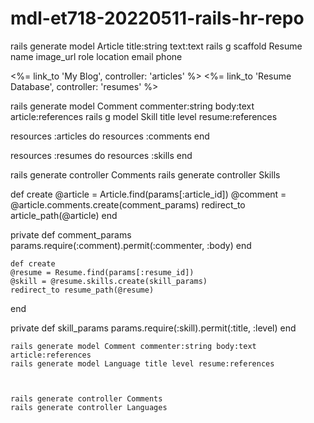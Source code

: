 # mdl-et718-20220511-rails-hr-repo


rails generate model Article title:string text:text
rails g scaffold Resume name image_url role location email phone



<%= link_to 'My Blog', controller: 'articles' %>
<%= link_to 'Resume Database', controller: 'resumes' %>


rails generate model Comment commenter:string body:text article:references
rails g model Skill title level resume:references




resources :articles do
  resources :comments
end

resources :resumes do
  resources :skills
end




rails generate controller Comments
rails generate controller Skills



  def create
    @article = Article.find(params[:article_id])
    @comment = @article.comments.create(comment_params)
    redirect_to article_path(@article)
  end
 
  private
    def comment_params
      params.require(:comment).permit(:commenter, :body)
    end
    
    
    def create
    @resume = Resume.find(params[:resume_id])
    @skill = @resume.skills.create(skill_params)
    redirect_to resume_path(@resume)
  end
 
  private
    def skill_params
      params.require(:skill).permit(:title, :level)
    end
    
    
    rails generate model Comment commenter:string body:text article:references
    rails generate model Language title level resume:references
    
    
    
    rails generate controller Comments
    rails generate controller Languages
    
    
    
    
    
    
    
    
    
    
    
    
    
    